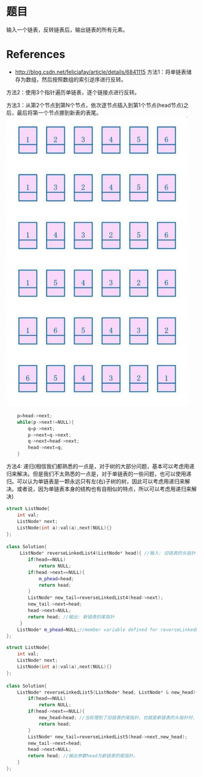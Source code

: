 # 题目

输入一个链表，反转链表后，输出链表的所有元素。


# References
* http://blog.csdn.net/feliciafay/article/details/6841115
方法1：将单链表储存为数组，然后按照数组的索引逆序进行反转。

方法2：使用3个指针遍历单链表，逐个链接点进行反转。

方法3：从第2个节点到第N个节点，依次逐节点插入到第1个节点(head节点)之后，最后将第一个节点挪到新表的表尾。
![](./~img/翻转单向链表-方法三.gif)

```c
    p=head->next;  
    while(p->next!=NULL){  
        q=p->next;  
        p->next=q->next;  
        q->next=head->next;  
        head->next=q;  
    }  
```
方法4:   递归(相信我们都熟悉的一点是，对于树的大部分问题，基本可以考虑用递归来解决。但是我们不太熟悉的一点是，对于单链表的一些问题，也可以使用递归。可以认为单链表是一颗永远只有左(右)子树的树，因此可以考虑用递归来解决。或者说，因为单链表本身的结构也有自相似的特点，所以可以考虑用递归来解决)

```c++
struct ListNode{  
    int val;  
    ListNode* next;  
    ListNode(int a):val(a),next(NULL){}  
};  
  
class Solution{  
     ListNode* reverseLinkedList4(ListNode* head){ //输入: 旧链表的头指针  
        if(head==NULL)  
            return NULL;  
        if(head->next==NULL){  
            m_phead=head;  
            return head;  
        }  
        ListNode* new_tail=reverseLinkedList4(head->next);  
        new_tail->next=head;  
        head->next=NULL;  
        return head; //输出: 新链表的尾指针  
     }  
    ListNode* m_phead=NULL;//member variable defined for reverseLinkedList4(ListNode* head)  
};  
```


```cpp
struct ListNode{  
    int val;  
    ListNode* next;  
    ListNode(int a):val(a),next(NULL){}  
};  
  
class Solution{  
    ListNode* reverseLinkedList5(ListNode* head, ListNode* & new_head){ //输入参数head为旧链表的头指针。new_head为新链表的头指针。  
        if(head==NULL)  
            return NULL;  
        if(head->next==NULL){  
            new_head=head; //当处理到了旧链表的尾指针，也就是新链表的头指针时，对new_head进行赋值。因为是引用型参数，所以在接下来调用中new_head的值逐层传递下去。  
            return head;  
        }  
        ListNode* new_tail=reverseLinkedList5(head->next,new_head);  
        new_tail->next=head;  
        head->next=NULL;  
        return head; //输出参数head为新链表的尾指针。  
    }  
};  
```